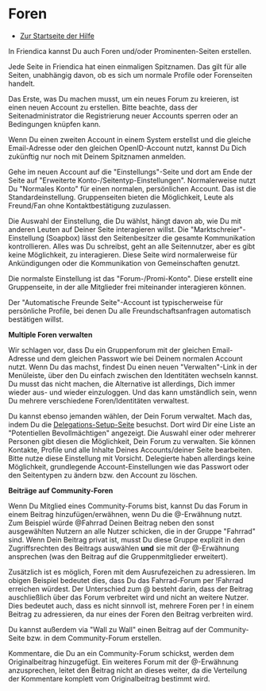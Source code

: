 Foren
=====

* [Zur Startseite der Hilfe](help)


In Friendica kannst Du auch Foren und/oder Prominenten-Seiten erstellen. 

Jede Seite in Friendica hat einen einmaligen Spitznamen. 
Das gilt für alle Seiten, unabhängig davon, ob es sich um normale Profile oder Forenseiten handelt. 

Das Erste, was Du machen musst, um ein neues Forum zu kreieren, ist einen neuen Account zu erstellen. 
Bitte beachte, dass der Seitenadministrator die Registrierung neuer Accounts sperren oder an Bedingungen knüpfen kann. 

Wenn Du einen zweiten Account in einem System erstellst und die gleiche Email-Adresse oder den gleichen OpenID-Account nutzt, kannst Du Dich zukünftig nur noch mit Deinem Spitznamen anmelden. 

Gehe im neuen Account auf die "Einstellungs"-Seite und dort am Ende der Seite auf "Erweiterte Konto-/Seitentyp-Einstellungen". 
Normalerweise nutzt Du "Normales Konto" für einen normalen, persönlichen Account. 
Das ist die Standardeinstellung. 
Gr‬uppenseiten bieten die Möglichkeit, Leute als Freund/Fan ohne Kontaktbestätigung zuzulassen. 

Die Auswahl der Einstellung, die Du wählst, hängt davon ab, wie Du mit anderen Leuten auf Deiner Seite interagieren willst. 
Die "Marktschreier"-Einstellung (Soapbox) lässt den Seitenbesitzer die gesamte Kommunikation kontrollieren. 
Alles was Du schreibst, geht an alle Seitennutzer, aber es gibt keine Möglichkeit, zu interagieren. 
Diese Seite wird normalerweise für Ankündigungen oder die Kommunikation von Gemeinschaften genutzt.

Die normalste Einstellung ist das "Forum-/Promi-Konto". 
Diese erstellt eine Gruppenseite, in der alle Mitglieder frei miteinander interagieren können. 

Der "Automatische Freunde Seite"-Account ist typischerweise für persönliche Profile, bei denen Du alle Freundschaftsanfragen automatisch bestätigen willst. 


**Multiple Foren verwalten**

Wir schlagen vor, dass Du ein Gruppenforum mit der gleichen Email-Adresse und dem gleichen Passwort wie bei Deinem normalen Account nutzt. 
Wenn Du das machst, findest Du einen neuen "Verwalten"-Link in der Menüleiste, über den Du einfach zwischen den Identitäten wechseln kannst. 
Du musst das nicht machen, die Alternative ist allerdings, Dich immer wieder aus- und wieder einzuloggen. 
Und das kann umständlich sein, wenn Du mehrere verschiedene Foren/Identitäten verwaltest.

Du kannst ebenso jemanden wählen, der Dein Forum verwaltet. 
Mach das, indem Du die [Delegations-Setup-Seite](/settings/delegation) besuchst. 
Dort wird Dir eine Liste an "Potentiellen Bevollmächtigen" angezeigt. 
Die Auswahl einer oder mehrerer Personen gibt diesen die Möglichkeit, Dein Forum zu verwalten. 
Sie können Kontakte, Profile und alle Inhalte Deines Accounts/deiner Seite bearbeiten. 
Bitte nutze diese Einstellung mit Vorsicht. 
Delegierte haben allerdings keine Möglichkeit, grundlegende Account-Einstellungen wie das Passwort oder den Seitentypen zu ändern bzw. den Account zu löschen.


**Beiträge auf Community-Foren**

Wenn Du Mitglied eines Community-Forums bist, kannst Du das Forum in einem Beitrag hinzufügen/erwähnen, wenn Du die @-Erwähnung nutzt. 
Zum Beispiel würde @Fahrrad Deinen Beitrag neben den sonst ausgewählten Nutzern an alle Nutzer schicken, die in der Gruppe "Fahrrad" sind. 
Wenn Dein Beitrag privat ist, musst Du diese Gruppe explizit in den Zugriffsrechten des Beitrags auswählen **und** sie mit der @-Erwähnung ansprechen (was den Beitrag auf die Gruppenmitglieder erweitert).

Zusätzlich ist es möglich, Foren mit dem Ausrufezeichen zu adressieren.
Im obigen Beispiel bedeutet dies, dass Du das Fahrrad-Forum per !Fahrrad erreichen würdest.
Der Unterschied zum @ besteht darin, dass der Beitrag auschließlich über das Forum verbreitet wird und nicht an weitere Nutzer.
Dies bedeutet auch, dass es nicht sinnvoll ist, mehrere Foren per ! in einem Beitrag zu adressieren, da nur eines der Foren den Beitrag verbreiten wird.

Du kannst außerdem via "Wall zu Wall" einen Beitrag auf der Community-Seite bzw. in dem Community-Forum erstellen.

Kommentare, die Du an ein Community-Forum schickst, werden dem Originalbeitrag hinzugefügt. 
Ein weiteres Forum mit der @-Erwähnung anzusprechen, leitet den Beitrag nicht an dieses weiter, da die Verteilung der Kommentare komplett vom Originalbeitrag bestimmt wird.
